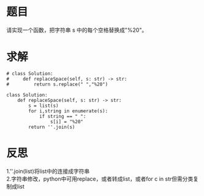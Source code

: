 # 题目
请实现一个函数，把字符串 s 中的每个空格替换成"%20"。  

# 求解
```
# class Solution:
#     def replaceSpace(self, s: str) -> str:
#         return s.replace(" ","%20")

class Solution:
    def replaceSpace(self, s: str) -> str:
        s = list(s)
        for i,string in enumerate(s):
            if string == " ":
                s[i] = "%20"
        return ''.join(s)
```
# 反思
1.''.join(list)将list中的连接成字符串  
2.字符串修改，python中可用replace，或者转成list，或者for c in str但需分类复制成list  
